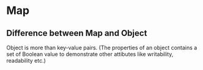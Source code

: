 # Map

## Difference between Map and Object 

Object is more than key-value pairs.
 (The properties of an object contains a set of Boolean value to demonstrate other attibutes like writability, readability etc.)